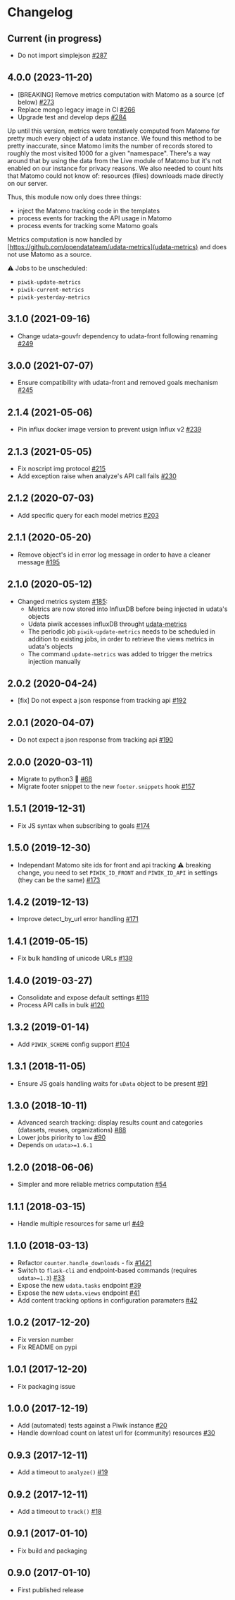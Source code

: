 # Changelog

## Current (in progress)

- Do not import simplejson [#287](https://github.com/opendatateam/udata-piwik/pull/287)

## 4.0.0 (2023-11-20)

- [BREAKING] Remove metrics computation with Matomo as a source (cf below) [#273](https://github.com/opendatateam/udata-piwik/pull/273)
- Replace mongo legacy image in CI [#266](https://github.com/opendatateam/udata-piwik/pull/266)
- Upgrade test and develop deps [#284](https://github.com/opendatateam/udata-piwik/pull/284)

Up until this version, metrics were tentatively computed from Matomo for pretty much every object of a udata instance. We found this method to be pretty inaccurate, since Matomo limits the number of records stored to roughly the most visited 1000 for a given "namespace". There's a way around that by using the data from the Live module of Matomo but it's not enabled on our instance for privacy reasons. We also needed to count hits that Matomo could not know of: resources (files) downloads made directly on our server.

Thus, this module now only does three things:
- inject the Matomo tracking code in the templates
- process events for tracking the API usage in Matomo
- process events for tracking some Matomo goals

Metrics computation is now handled by [https://github.com/opendatateam/udata-metrics](udata-metrics) and does not use Matomo as a source.

:warning: Jobs to be unscheduled:
- `piwik-update-metrics`
- `piwik-current-metrics`
- `piwik-yesterday-metrics`

## 3.1.0 (2021-09-16)

- Change udata-gouvfr dependency to udata-front following renaming [#249](https://github.com/opendatateam/udata-piwik/pull/249)

## 3.0.0 (2021-07-07)

- Ensure compatibility with udata-front and removed goals mechanism [#245](https://github.com/opendatateam/udata-piwik/pull/245)

## 2.1.4 (2021-05-06)

- Pin influx docker image version to prevent usign Influx v2 [#239](https://github.com/opendatateam/udata-piwik/pull/239)

## 2.1.3 (2021-05-05)

- Fix noscript img protocol [#215](https://github.com/opendatateam/udata-piwik/pull/215)
- Add exception raise when analyze's API call fails [#230](https://github.com/opendatateam/udata-piwik/pull/230)

## 2.1.2 (2020-07-03)

- Add specific query for each model metrics [#203](https://github.com/opendatateam/udata-piwik/pull/203)

## 2.1.1 (2020-05-20)

- Remove object's id in error log message in order to have a cleaner message [#195](https://github.com/opendatateam/udata-piwik/pull/195)

## 2.1.0 (2020-05-12)

- Changed metrics system [#185](https://github.com/opendatateam/udata-piwik/pull/185):
  - Metrics are now stored into InfluxDB before being injected in udata's objects
  - Udata piwik accesses influxDB throught [udata-metrics](https://github.com/opendatateam/udata-metrics)
  - The periodic job `piwik-update-metrics` needs to be scheduled in addition to existing jobs, in order to retrieve the views metrics in udata's objects
  - The command `update-metrics` was added to trigger the metrics injection manually

## 2.0.2 (2020-04-24)

- [fix] Do not expect a json response from tracking api [#192](https://github.com/opendatateam/udata-piwik/pull/190)

## 2.0.1 (2020-04-07)

- Do not expect a json response from tracking api [#190](https://github.com/opendatateam/udata-piwik/pull/190)

## 2.0.0 (2020-03-11)

- Migrate to python3 🐍 [#68](https://github.com/opendatateam/udata-piwik/pull/68)
- Migrate footer snippet to the new `footer.snippets` hook [#157](https://github.com/opendatateam/udata-piwik/pull/157)

## 1.5.1 (2019-12-31)

- Fix JS syntax when subscribing to goals [#174](https://github.com/opendatateam/udata-piwik/pull/174)

## 1.5.0 (2019-12-30)

- Independant Matomo site ids for front and api tracking :warning: breaking change, you need to set `PIWIK_ID_FRONT` and `PIWIK_ID_API` in settings (they can be the same) [#173](https://github.com/opendatateam/udata-piwik/pull/173)

## 1.4.2 (2019-12-13)

- Improve detect_by_url error handling [#171](https://github.com/opendatateam/udata-piwik/pull/171)

## 1.4.1 (2019-05-15)

- Fix bulk handling of unicode URLs [#139](https://github.com/opendatateam/udata-piwik/pull/139)

## 1.4.0 (2019-03-27)

- Consolidate and expose default settings [#119](https://github.com/opendatateam/udata-piwik/pull/119)
- Process API calls in bulk [#120](https://github.com/opendatateam/udata-piwik/pull/120)

## 1.3.2 (2019-01-14)

- Add `PIWIK_SCHEME` config support [#104](https://github.com/opendatateam/udata-piwik/pull/104)

## 1.3.1 (2018-11-05)

- Ensure JS goals handling waits for `uData` object to be present [#91](https://github.com/opendatateam/udata-piwik/pull/91)

## 1.3.0 (2018-10-11)

- Advanced search tracking: display results count and categories (datasets, reuses, organizations) [#88](https://github.com/opendatateam/udata-piwik/pull/88)
- Lower jobs piriority to `low` [#90](https://github.com/opendatateam/udata-piwik/pull/90)
- Depends on `udata>=1.6.1`

## 1.2.0 (2018-06-06)

- Simpler and more reliable metrics computation [#54](https://github.com/opendatateam/udata-piwik/pull/54)

## 1.1.1 (2018-03-15)

- Handle multiple resources for same url [#49](https://github.com/opendatateam/udata-piwik/pull/49)

## 1.1.0 (2018-03-13)

- Refactor `counter.handle_downloads` - fix [#1421](https://github.com/opendatateam/udata/issues/1421)
- Switch to `flask-cli` and endpoint-based commands (requires `udata>=1.3`) [#33](https://github.com/opendatateam/udata-piwik/pull/33)
- Expose the new `udata.tasks` endpoint [#39](https://github.com/opendatateam/udata-piwik/pull/39)
- Expose the new `udata.views` endpoint [#41](https://github.com/opendatateam/udata-piwik/pull/41)
- Add content tracking options in configuration paramaters [#42](://github.com/opendatateam/udata-piwik/pull/42)

## 1.0.2 (2017-12-20)

- Fix version number
- Fix README on pypi

## 1.0.1 (2017-12-20)

- Fix packaging issue

## 1.0.0 (2017-12-19)

- Add (automated) tests against a Piwik instance [#20](https://github.com/opendatateam/udata-piwik/issues/20)
- Handle download count on latest url for (community) resources [#30](https://github.com/opendatateam/udata-piwik/pull/30)

## 0.9.3 (2017-12-11)

- Add a timeout to `analyze()` [#19](https://github.com/opendatateam/udata-piwik/pull/19)

## 0.9.2 (2017-12-11)

- Add a timeout to `track()` [#18](https://github.com/opendatateam/udata-piwik/pull/18)

## 0.9.1 (2017-01-10)

- Fix build and packaging

## 0.9.0 (2017-01-10)

- First published release
